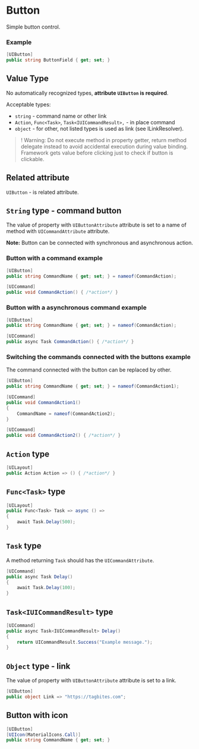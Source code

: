 # Button
Simple button control.

###  Example
```csharp
[UIButton]
public string ButtonField { get; set; }
```

## Value Type

No automatically recognized types, **attribute `UIButton` is required**.

Acceptable types:
- `string` - command name or other link
- `Action`, `Func<Task>`, `Task<IUICommandResult>,` - in place command
-  `object` - for other, not listed types is used as link (see ILinkResolver).

>! Warning: Do not execute method in property getter, return method delegate instead to avoid accidental execution during value binding. Framework gets value before clicking just to check if button is clickable.

## Related attribute

`UIButton` - is related attribute.

## `String` type - command button
The value of property with `UIButtonAttribute` attribute is set to a name of method with `UICommandAttribute` attribute.

**Note:** Button can be connected with synchronous and asynchronous action.

### Button with a command example
```csharp
[UIButton]
public string CommandName { get; set; } = nameof(CommandAction);

[UICommand]
public void CommandAction() { /*action*/ }
```

### Button with a asynchronous command example
```csharp
[UIButton]
public string CommandName { get; set; } = nameof(CommandAction);

[UICommand]
public async Task CommandAction() { /*action*/ }
```

### Switching the commands connected with the buttons example
The command connected with the button can be replaced by other.

```csharp
[UIButton]
public string CommandName { get; set; } = nameof(CommandAction1);

[UICommand]
public void CommandAction1() 
{ 
    CommandName = nameof(CommandAction2); 
}

[UICommand]
public void CommandAction2() { /*action*/ }
```

## `Action` type

```csharp
[UILayout]
public Action Action => () { /*action*/ }
```

## `Func<Task>` type

```csharp
[UILayout]
public Func<Task> Task => async () =>
{
    await Task.Delay(500);
}
```

## `Task` type

A method returning `Task` should has the `UICommandAttribute`.

```csharp
[UICommand]
public async Task Delay()
{
    await Task.Delay(100);
}
```
## `Task<IUICommandResult>` type

```csharp
[UICommand]
public async Task<IUICommandResult> Delay()
{
    return UICommandResult.Success("Example message.");
}
```

## `Object` type - link
The value of property with `UIButtonAttribute` attribute is set to a link.

```csharp
[UIButton]
public object Link => "https://tagbites.com";
```

## Button with icon

```csharp
[UIButton]
[UIIcon(MaterialIcons.Call)]
public string CommandName { get; set; }
```